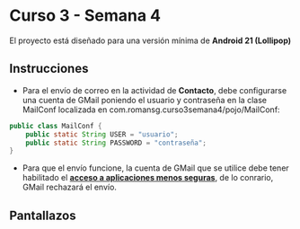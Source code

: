 # Curso 3 - Semana 4

El proyecto está diseñado para una versión mínima de **Android 21 (Lollipop)**

## Instrucciones

* Para el envío de correo en la actividad de **Contacto**, debe configurarse una cuenta de GMail poniendo el usuario y contraseña en la clase MailConf localizada en com.romansg.curso3semana4/pojo/MailConf:

```java
public class MailConf {
    public static String USER = "usuario";
    public static String PASSWORD = "contraseña";
}
```

* Para que el envío funcione, la cuenta de GMail que se utilice debe tener habilitado el [**acceso a aplicaciones menos seguras**](https://myaccount.google.com/lesssecureapps), de lo conrario, GMail rechazará el envío.

## Pantallazos
